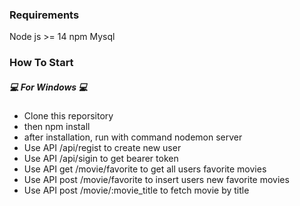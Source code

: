 ### Requirements
Node js >= 14
npm
Mysql 


### How To Start
##### 💻 For Windows 💻
<ul>
<li>Clone this reporsitory
<li>then npm install</li>
<li>after installation, run with command nodemon server</li>
<li>Use API /api/regist to create new user</li>
<li>Use API /api/sigin to get bearer token</li>
<li>Use API get /movie/favorite to get all users favorite movies</li>
<li>Use API post /movie/favorite to insert users new favorite movies</li>
<li>Use API post /movie/:movie_title to fetch movie by title</li>
</ul>


